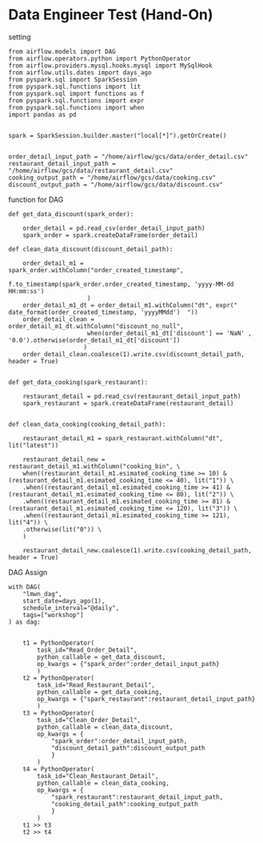 # Data Engineer Test (Hand-On)

setting

    from airflow.models import DAG
    from airflow.operators.python import PythonOperator
    from airflow.providers.mysql.hooks.mysql import MySqlHook
    from airflow.utils.dates import days_ago
    from pyspark.sql import SparkSession
    from pyspark.sql.functions import lit
    from pyspark.sql import functions as f
    from pyspark.sql.functions import expr
    from pyspark.sql.functions import when
    import pandas as pd


    spark = SparkSession.builder.master("local[*]").getOrCreate()


    order_detail_input_path = "/home/airflow/gcs/data/order_detail.csv"
    restaurant_detail_input_path = "/home/airflow/gcs/data/restaurant_detail.csv"
    cooking_output_path = "/home/airflow/gcs/data/cooking.csv"
    discount_output_path = "/home/airflow/gcs/data/discount.csv"

function for DAG

    def get_data_discount(spark_order):

        order_detail = pd.read_csv(order_detail_input_path)
        spark_order = spark.createDataFrame(order_detail) 

    def clean_data_discount(discount_detail_path):

        order_detail_m1 = spark_order.withColumn("order_created_timestamp",
                          f.to_timestamp(spark_order.order_created_timestamp, 'yyyy-MM-dd HH:mm:ss')
                          )
        order_detail_m1_dt = order_detail_m1.withColumn("dt", expr(" date_format(order_created_timestamp, 'yyyyMMdd')  "))
        order_detail_clean = order_detail_m1_dt.withColumn("discount_no_null", 
                          when(order_detail_m1_dt['discount'] == 'NaN' , '0.0').otherwise(order_detail_m1_dt['discount'])
                         )
        order_detail_clean.coalesce(1).write.csv(discount_detail_path, header = True)
                                

    def get_data_cooking(spark_restaurant):

        restaurant_detail = pd.read_csv(restaurant_detail_input_path)
        spark_restaurant = spark.createDataFrame(restaurant_detail) 


    def clean_data_cooking(cooking_detail_path):

        restaurant_detail_m1 = spark_restaurant.withColumn("dt", lit("latest"))

        restaurant_detail_new = restaurant_detail_m1.withColumn("cooking_bin", \
        when((restaurant_detail_m1.esimated_cooking_time >= 10) & (restaurant_detail_m1.esimated_cooking_time <= 40), lit("1")) \
        .when((restaurant_detail_m1.esimated_cooking_time >= 41) & (restaurant_detail_m1.esimated_cooking_time <= 80), lit("2")) \
        .when((restaurant_detail_m1.esimated_cooking_time >= 81) & (restaurant_detail_m1.esimated_cooking_time <= 120), lit("3")) \
        .when((restaurant_detail_m1.esimated_cooking_time >= 121), lit("4")) \
        .otherwise(lit("0")) \
        )

        restaurant_detail_new.coalesce(1).write.csv(cooking_detail_path, header = True)

DAG Assign

    with DAG(
        "lmwn_dag",
        start_date=days_ago(1),
        schedule_interval="@daily",
        tags=["workshop"]
    ) as dag:


        t1 = PythonOperator(
            task_id="Read_Order_Detail",
            python_callable = get_data_discount,
            op_kwargs = {"spark_order":order_detail_input_path}
            )
        t2 = PythonOperator(
            task_id="Read_Restaurant_Detail",
            python_callable = get_data_cooking,
            op_kwargs = {"spark_restaurant":restaurant_detail_input_path}
            )
        t3 = PythonOperator(
            task_id="Clean_Order_Detail",
            python_callable = clean_data_discount,
            op_kwargs = {
                "spark_order":order_detail_input_path,
                "discount_detail_path":discount_output_path
                }
            )
        t4 = PythonOperator(
            task_id="Clean_Restaurant_Detail",
            python_callable = clean_data_cooking,
            op_kwargs = {
                "spark_restaurant":restaurant_detail_input_path,
                "cooking_detail_path":cooking_output_path
                }
            )
        t1 >> t3
        t2 >> t4

